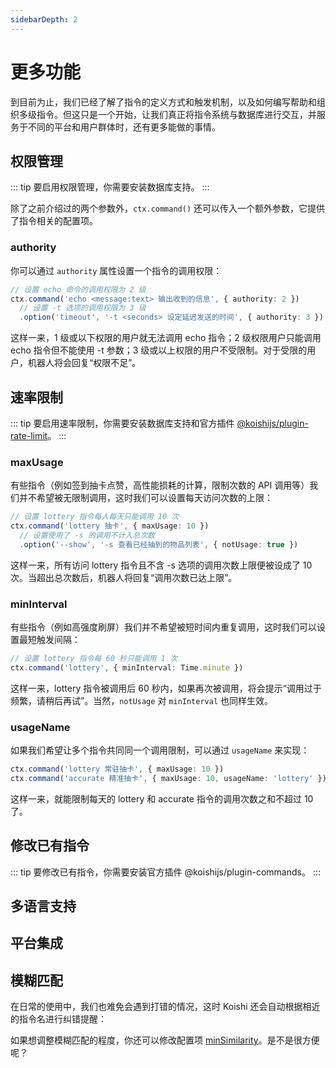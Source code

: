 ```yaml
---
sidebarDepth: 2
---
```


# 更多功能

到目前为止，我们已经了解了指令的定义方式和触发机制，以及如何编写帮助和组织多级指令。但这只是一个开始，让我们真正将指令系统与数据库进行交互，并服务于不同的平台和用户群体时，还有更多能做的事情。

## 权限管理

::: tip
要启用权限管理，你需要安装数据库支持。
:::

除了之前介绍过的两个参数外，`ctx.command()` 还可以传入一个额外参数，它提供了指令相关的配置项。

### authority

你可以通过 `authority` 属性设置一个指令的调用权限：

```ts
// 设置 echo 命令的调用权限为 2 级
ctx.command('echo <message:text> 输出收到的信息', { authority: 2 })
  // 设置 -t 选项的调用权限为 3 级
  .option('timeout', '-t <seconds> 设定延迟发送的时间', { authority: 3 })
```

这样一来，1 级或以下权限的用户就无法调用 echo 指令；2 级权限用户只能调用 echo 指令但不能使用 -t 参数；3 级或以上权限的用户不受限制。对于受限的用户，机器人将会回复“权限不足”。

## 速率限制

::: tip
要启用速率限制，你需要安装数据库支持和官方插件 [@koishijs/plugin-rate-limit](../../plugins/accessibility/rate-limit.md)。
:::

### maxUsage

有些指令（例如签到抽卡点赞，高性能损耗的计算，限制次数的 API 调用等）我们并不希望被无限制调用，这时我们可以设置每天访问次数的上限：

```ts
// 设置 lottery 指令每人每天只能调用 10 次
ctx.command('lottery 抽卡', { maxUsage: 10 })
  // 设置使用了 -s 的调用不计入总次数
  .option('--show', '-s 查看已经抽到的物品列表', { notUsage: true })
```

这样一来，所有访问 lottery 指令且不含 -s 选项的调用次数上限便被设成了 10 次。当超出总次数后，机器人将回复“调用次数已达上限”。

### minInterval

有些指令（例如高强度刷屏）我们并不希望被短时间内重复调用，这时我们可以设置最短触发间隔：

```ts
// 设置 lottery 指令每 60 秒只能调用 1 次
ctx.command('lottery', { minInterval: Time.minute })
```

这样一来，lottery 指令被调用后 60 秒内，如果再次被调用，将会提示“调用过于频繁，请稍后再试”。当然，`notUsage` 对 `minInterval` 也同样生效。

### usageName <Badge text="beta" type="warning"/>

如果我们希望让多个指令共同同一个调用限制，可以通过 `usageName` 来实现：

```ts
ctx.command('lottery 常驻抽卡', { maxUsage: 10 })
ctx.command('accurate 精准抽卡', { maxUsage: 10, usageName: 'lottery' })
```

这样一来，就能限制每天的 lottery 和 accurate 指令的调用次数之和不超过 10 了。

## 修改已有指令

::: tip
要修改已有指令，你需要安装官方插件 @koishijs/plugin-commands。
:::

## 多语言支持

## 平台集成

## 模糊匹配

在日常的使用中，我们也难免会遇到打错的情况，这时 Koishi 还会自动根据相近的指令名进行纠错提醒：

<panel-view :messages="[
  ['Alice', 'ecko hello'],
  ['Koishi', '没有此命令。你要找的是不是“echo”？发送空行或句号以调用推测的指令。'],
  ['Alice', '.'],
  ['Koishi', 'hello'],
]"/>

如果想调整模糊匹配的程度，你还可以修改配置项 [minSimilarity](../../api/core/app.md#options-minsimilarity)。是不是很方便呢？
